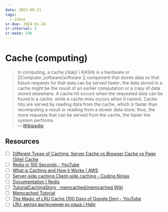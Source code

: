 ```yaml
---
date: 2023-09-21
tags:
  - inbox
sr-due: 2024-01-28
sr-interval: 2
sr-ease: 246
---
```


# Cache (computing)

> In computing, a cache (/kæʃ/ i KASH) is a hardware or
> [[Computer_software|software ]] component that stores data so that future
> requests for that data can be served faster; the data stored in a cache might
> be the result of an earlier computation or a copy of data stored elsewhere. A
> cache hit occurs when the requested data can be found in a cache, while a
> cache miss occurs when it cannot. Cache hits are served by reading data from
> the cache, which is faster than recomputing a result or reading from a slower
> data store; thus, the more requests that can be served from the cache, the
> faster the system performs.\
> — <cite>[Wikipedia](https://en.wikipedia.org/wiki/Cache_\(computing\))</cite>

## Resources

- [ ] [Different Types of Caching: Server Cache vs Browser Cache vs Page (Site) Cache](https://wp-rocket.me/wordpress-cache/different-types-of-caching/)
- [ ] [Redis in 100 Seconds - YouTube](https://www.youtube.com/watch?v=G1rOthIU-uo)
- [ ] [What is Caching and How it Works | AWS](https://aws.amazon.com/caching/)
- [ ] [Server-side caching Client-side caching - Coding Ninjas](https://www.codingninjas.com/studio/library/server-side-caching-and-client-side-caching)
- [ ] [Documentation | Redis](https://redis.io/docs/)
- [ ] [TutorialCachingStory · memcached/memcached Wiki](https://github.com/memcached/memcached/wiki/TutorialCachingStory)
- [ ] [Memcached Tutorial](https://www.tutorialspoint.com/memcached/index.htm)
- [ ] [The Magic of LRU Cache (100 Days of Google Dev) - YouTube](https://www.youtube.com/watch?v=R5ON3iwx78M)
- [ ] [LRU, метод вытеснения из кэша / Habr](https://habr.com/en/articles/136758/)
